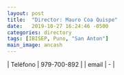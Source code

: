 ```yaml
---
layout: post
title:  "Director: Mauro Coa Quispe"
date:   2019-10-27 16:24:46 -0500
categories: directory
tags: [IBISEP, Puno, "San Anton"]
main_image: ancash
---
```


| Teléfono    | 979-700-892 |
| email       | - |
